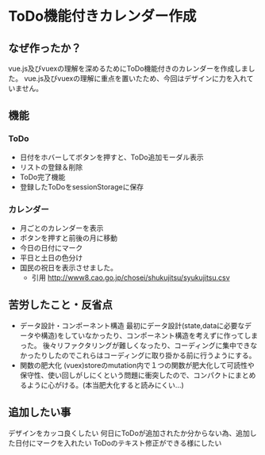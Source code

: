 # ToDo機能付きカレンダー作成

## なぜ作ったか？
vue.js及びvuexの理解を深めるためにToDo機能付きのカレンダーを作成しました。
vue.js及びvuexの理解に重点を置いたため、今回はデザインに力を入れていません。

## 機能
### ToDo
- 日付をホバーしてボタンを押すと、ToDo追加モーダル表示
- リストの登録＆削除
- ToDo完了機能
- 登録したToDoをsessionStorageに保存

### カレンダー
- 月ごとのカレンダーを表示
- ボタンを押すと前後の月に移動
- 今日の日付にマーク
- 平日と土日の色分け
- 国民の祝日を表示させました。
  - 引用 http://www8.cao.go.jp/chosei/shukujitsu/syukujitsu.csv
  
## 苦労したこと・反省点
- データ設計・コンポーネント構造
最初にデータ設計(state,dataに必要なデータや構造)をしていなかったり、コンポーネント構造を考えずに作ってしまった。
後々リファクタリングが難しくなったり、コーディングに集中できなかったりしたのでこれらはコーディングに取り掛かる前に行うようにする。
- 関数の肥大化
(vuex)storeのmutation内で１つの関数が肥大化して可読性や保守性、使い回しがしにくという問題に衝突したので、コンパクトにまとめるように心がける。(本当肥大化すると読みにくい...)

## 追加したい事
デザインをカッコ良くしたい
何日にToDoが追加されたか分からない為、追加した日付にマークを入れたい
ToDoのテキスト修正ができる様にしたい
